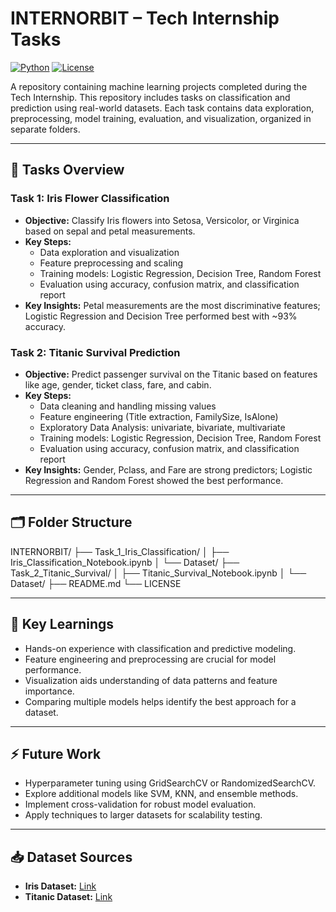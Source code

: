 # INTERNORBIT – Tech Internship Tasks

[![Python](https://img.shields.io/badge/Python-3.11-blue)](https://www.python.org/)
[![License](https://img.shields.io/badge/License-MIT-green)](https://opensource.org/licenses/MIT)

A repository containing machine learning projects completed during the Tech Internship. This repository includes tasks on classification and prediction using real-world datasets. Each task contains data exploration, preprocessing, model training, evaluation, and visualization, organized in separate folders.

---

## 📌 Tasks Overview

### **Task 1: Iris Flower Classification**
- **Objective:** Classify Iris flowers into Setosa, Versicolor, or Virginica based on sepal and petal measurements.
- **Key Steps:**
  - Data exploration and visualization
  - Feature preprocessing and scaling
  - Training models: Logistic Regression, Decision Tree, Random Forest
  - Evaluation using accuracy, confusion matrix, and classification report
- **Key Insights:** Petal measurements are the most discriminative features; Logistic Regression and Decision Tree performed best with ~93% accuracy.

### **Task 2: Titanic Survival Prediction**
- **Objective:** Predict passenger survival on the Titanic based on features like age, gender, ticket class, fare, and cabin.
- **Key Steps:**
  - Data cleaning and handling missing values
  - Feature engineering (Title extraction, FamilySize, IsAlone)
  - Exploratory Data Analysis: univariate, bivariate, multivariate
  - Training models: Logistic Regression, Decision Tree, Random Forest
  - Evaluation using accuracy, confusion matrix, and classification report
- **Key Insights:** Gender, Pclass, and Fare are strong predictors; Logistic Regression and Random Forest showed the best performance.

---

## 🗂️ Folder Structure

INTERNORBIT/
├── Task_1_Iris_Classification/
│ ├── Iris_Classification_Notebook.ipynb
│ └── Dataset/
├── Task_2_Titanic_Survival/
│ ├── Titanic_Survival_Notebook.ipynb
│ └── Dataset/
├── README.md
└── LICENSE

---

## 🔑 Key Learnings
- Hands-on experience with classification and predictive modeling.
- Feature engineering and preprocessing are crucial for model performance.
- Visualization aids understanding of data patterns and feature importance.
- Comparing multiple models helps identify the best approach for a dataset.

---

## ⚡ Future Work
- Hyperparameter tuning using GridSearchCV or RandomizedSearchCV.
- Explore additional models like SVM, KNN, and ensemble methods.
- Implement cross-validation for robust model evaluation.
- Apply techniques to larger datasets for scalability testing.

---

## 📥 Dataset Sources
- **Iris Dataset:** [Link](https://storage.googleapis.com/kagglesdsdata/datasets/17860/23404/IRIS.csv)
- **Titanic Dataset:** [Link](https://storage.googleapis.com/kagglesdsdata/datasets/1818188/2965537/Titanic-Dataset.csv)
